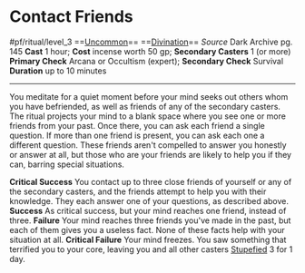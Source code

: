 # Contact Friends
#pf/ritual/level_3
==[Uncommon](../../../Traits/Uncommon.md)== ==[Divination](../../../Traits/Divination.md)==
*Source* Dark Archive pg. 145
**Cast** 1 hour; **Cost** incense worth 50 gp; **Secondary Casters** 1 (or more)
**Primary Check** Arcana or Occultism (expert); **Secondary Check** Survival
**Duration** up to 10 minutes

---
You meditate for a quiet moment before your mind seeks out others whom you have befriended, as well as friends of any of the secondary casters. The ritual projects your mind to a blank space where you see one or more friends from your past. Once there, you can ask each friend a single question. If more than one friend is present, you can ask each one a different question. These friends aren't compelled to answer you honestly or answer at all, but those who are your friends are likely to help you if they can, barring special situations.

**Critical Success** You contact up to three close friends of yourself or any of the secondary casters, and the friends attempt to help you with their knowledge. They each answer one of your questions, as described above.
**Success** As critical success, but your mind reaches one friend, instead of three.
**Failure** Your mind reaches three friends you've made in the past, but each of them gives you a useless fact. None of these facts help with your situation at all.
**Critical Failure** Your mind freezes. You saw something that terrified you to your core, leaving you and all other casters [Stupefied](../../../Conditions/Stupefied.md) 3 for 1 day.